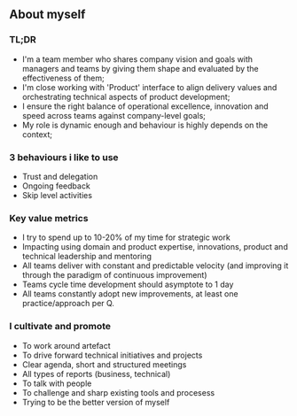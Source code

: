 ## About myself

### TL;DR
- I'm a team member who shares company vision and goals with managers and teams by giving them shape and evaluated by the effectiveness of them;
- I'm close working with 'Product' interface to align delivery values and orchestrating technical aspects of product development;
- I ensure the right balance of operational excellence, innovation and speed across teams against company-level goals;
- My role is dynamic enough and behaviour is highly depends on the context;

### 3 behaviours i like to use
- Trust and delegation
- Ongoing feedback
- Skip level activities

### Key value metrics
- I try to spend up to 10-20% of my time for strategic work
- Impacting using domain and product expertise, innovations, product and technical leadership and mentoring
- All teams deliver with constant and predictable velocity (and improving it through the paradigm of continuous improvement)
- Teams cycle time development should asymptote to 1 day
- All teams constantly adopt new improvements, at least one practice/approach per Q.

### I cultivate and promote
- To work around artefact
- To drive forward technical initiatives and projects
- Clear agenda, short and structured meetings
- All types of reports (business, technical)
- To talk with people
- To challenge and sharp existing tools and procesess
- Trying to be the better version of myself
